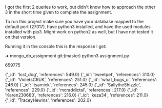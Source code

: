 I got the first 2 queries to work, but didn't know how to approach the other 3 in the short time given to complete the assignment.

To run this project make sure you have your database mapped to the default port (27017), have python3 installed, and have the used modules installed with pip3. Might work on python2 as well, but I have not tested it on that version.

Running it in the console this is the response I get:

➜  mongo_db_assignment git:(master) python3 assignment.py

659775

{'_id': 'lost_dog', 'references': 549.0}
{'_id': 'tweetpet', 'references': 310.0}
{'_id': 'VioletsCRUK', 'references': 251.0}
{'_id': 'what_bugs_u', 'references': 246.0}
{'_id': 'tsarnick', 'references': 245.0}
{'_id': 'SallytheShizzle', 'references': 229.0}
{'_id': 'mcraddictal', 'references': 217.0}
{'_id': 'Karen230683', 'references': 216.0}
{'_id': 'keza34', 'references': 211.0}
{'_id': 'TraceyHewins', 'references': 202.0}
